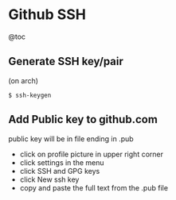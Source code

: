 # Github SSH

@toc

## Generate SSH key/pair

(on arch)

```
$ ssh-keygen
```

## Add Public key to github.com

public key will be in file ending in .pub

+ click on profile picture in upper
right corner
+ click settings in the menu
+ click SSH and GPG keys
+ click New ssh key
+ copy and paste the full text from the .pub file
